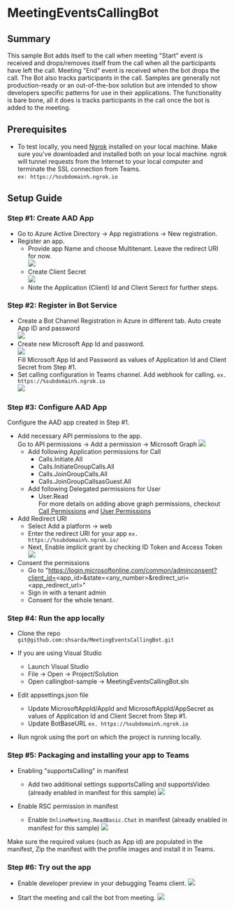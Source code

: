 # MeetingEventsCallingBot


## Summary
This sample Bot adds itself to the call when meeting "Start" event is received and drops/removes itself from the call when all the participants have left the call. Meeting "End" event is received when the bot drops the call. The Bot also tracks participants in the call.
Samples are generally not production-ready or an out-of-the-box solution but are intended to show developers specific patterns for use in their applications. The functionality is bare bone, all it does is tracks participants in the call once the bot is added to the meeting. 

## Prerequisites
- To test locally, you need [Ngrok](https://ngrok.com/download) installed on your local machine. Make sure you've downloaded and installed both on your local machine. ngrok will tunnel requests from the Internet to your local computer and terminate the SSL connection from Teams.<br/>
`ex: https://%subdomain%.ngrok.io` 

## Setup Guide

### Step #1: Create AAD App
- Go to Azure Active Directory -> App registrations -> New registration.
- Register an app.
	- Provide app Name and choose Multitenant. Leave the redirect URI for now.<br/>
	![](./Images/Setup_Step1_1.png)
	- Create Client Secret<br/>
	![](./Images/Setup_Step1_2.png)<br/>
	- Note the Application (Client) Id and Client Serect for further steps.

### Step #2: Register in Bot Service
- Create a Bot Channel Registration in Azure in different tab. Auto create App ID and password<br/>
![](./Images/Setup_Step2_1.png)<br/>
- Create new Microsoft App Id and password.<br/>
![](./Images/Setup_Step2_2.png)<br/>
Fill Microsoft App Id and Password as values of Application Id and Client Secret from Step #1.
- Set calling configuration in Teams channel. Add webhook for calling. `ex. https://%subdomain%.ngrok.io`<br/>
![](./Images/Setup_Step2_3.png)

### Step #3: Configure AAD App 
Configure the AAD app created in Step #1. 
- Add necessary API permissions to the app.<br/>
Go to API permissions -> Add a permission -> Microsoft Graph
![](./Images/Setup_Step3_1.png)
	- Add following Application permissions for Call
		- Calls.Initiate.All
		- Calls.InitiateGroupCalls.All
		- Calls.JoinGroupCalls.All
		- Calls.JoinGroupCallsasGuest.All
	- Add following Delegated permissions for User
		- User.Read<br/>
For more details on adding above graph permissions, checkout [Call Permissions](https://docs.microsoft.com/en-us/graph/api/call-answer?view=graph-rest-beta&tabs=http#permissions) and [User Permissions](https://docs.microsoft.com/en-us/graph/api/user-get?view=graph-rest-1.0&tabs=http#permissions)
- Add Redirect URI
	- Select Add a platform -> web
	- Enter the redirect URI for your app `ex. https://%subdomain%.ngrok.io/`
	- Next, Enable implicit grant by checking ID Token and Access Token
![](./Images/Setup_Step3_2.png)<br/>
- Consent the permissions
    - Go to "https://login.microsoftonline.com/common/adminconsent?client_id=<app_id>&state=<any_number>&redirect_uri=<app_redirect_url>"
    - Sign in with a tenant admin
    - Consent for the whole tenant.

### Step #4: Run the app locally
- Clone the repo <br/>
`git@github.com:shsarda/MeetingEventsCallingBot.git`

- If you are using Visual Studio
	- Launch Visual Studio
	- File -> Open -> Project/Solution
	- Open callingbot-sample -> MeetingEventsCallingBot.sln

- Edit appsettings.json file
	- Update MicrosoftAppId/AppId and MicrosoftAppId/AppSecret as values of Application Id and Client Secret from Step #1.
	- Update BotBaseURL `ex. https://%subdomain%.ngrok.io`

- Run ngrok using the port on which the project is running locally.

### Step #5: Packaging and installing your app to Teams

- Enabling "supportsCalling" in manifest
	- Add two additional settings supportsCalling and supportsVideo (already enabled in manifest for this sample)
	![](./Images/Setup_Step5_1.png)<br/>

- Enable RSC permission in manifest
	- Enable `OnlineMeeting.ReadBasic.Chat` in manifest (already enabled in manifest for this sample)
	![](./Images/Setup_Step5_2.png)<br/>

Make sure the required values (such as App id) are populated in the manifest, Zip the manifest with the profile images and install it in Teams.

### Step #6: Try out the app

- Enable developer preview in your debugging Teams client.
![](./Images/Setup_Step6_1.png)

- Start the meeting and call the bot from meeting.
![](./Images/Setup_Step6_2.png)

